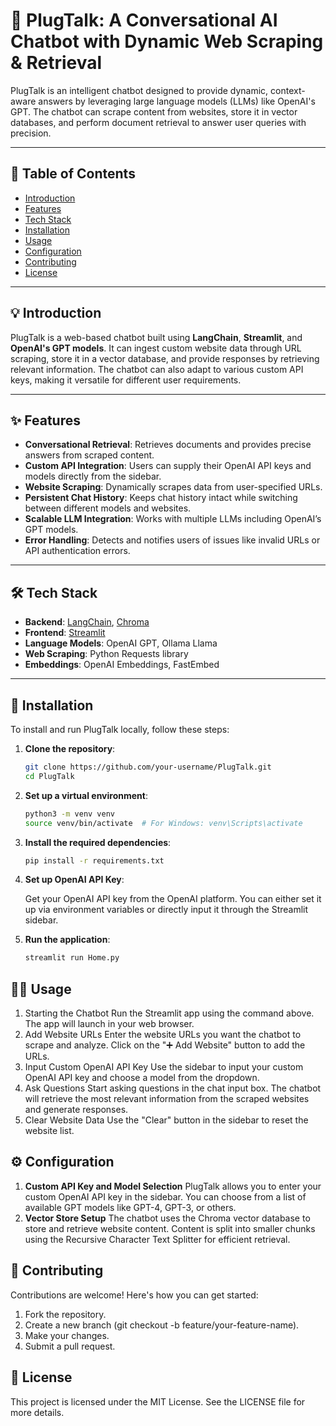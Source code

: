 # 🚀 PlugTalk: A Conversational AI Chatbot with Dynamic Web Scraping & Retrieval

PlugTalk is an intelligent chatbot designed to provide dynamic, context-aware answers by leveraging large language models (LLMs) like OpenAI's GPT. The chatbot can scrape content from websites, store it in vector databases, and perform document retrieval to answer user queries with precision.

---

## 📝 Table of Contents
- [Introduction](#introduction)
- [Features](#features)
- [Tech Stack](#tech-stack)
- [Installation](#installation)
- [Usage](#usage)
- [Configuration](#configuration)
- [Contributing](#contributing)
- [License](#license)

---

## 💡 Introduction

PlugTalk is a web-based chatbot built using **LangChain**, **Streamlit**, and **OpenAI's GPT models**. It can ingest custom website data through URL scraping, store it in a vector database, and provide responses by retrieving relevant information. The chatbot can also adapt to various custom API keys, making it versatile for different user requirements.

---

## ✨ Features

- **Conversational Retrieval**: Retrieves documents and provides precise answers from scraped content.
- **Custom API Integration**: Users can supply their OpenAI API keys and models directly from the sidebar.
- **Website Scraping**: Dynamically scrapes data from user-specified URLs.
- **Persistent Chat History**: Keeps chat history intact while switching between different models and websites.
- **Scalable LLM Integration**: Works with multiple LLMs including OpenAI’s GPT models.
- **Error Handling**: Detects and notifies users of issues like invalid URLs or API authentication errors.

---

## 🛠️ Tech Stack

- **Backend**: [LangChain](https://github.com/hwchase17/langchain), [Chroma](https://www.trychroma.com/)
- **Frontend**: [Streamlit](https://streamlit.io/)
- **Language Models**: OpenAI GPT, Ollama Llama
- **Web Scraping**: Python Requests library
- **Embeddings**: OpenAI Embeddings, FastEmbed

---

## 🚀 Installation

To install and run PlugTalk locally, follow these steps:

1. **Clone the repository**:
    
    ```bash
    git clone https://github.com/your-username/PlugTalk.git
    cd PlugTalk

2. **Set up a virtual environment**:
    
    ```bash
    python3 -m venv venv
    source venv/bin/activate  # For Windows: venv\Scripts\activate


3. **Install the required dependencies**:
    
    ```bash
    pip install -r requirements.txt

4. **Set up OpenAI API Key**:

    Get your OpenAI API key from the OpenAI platform.
    You can either set it up via environment variables or directly input it through the Streamlit sidebar.
5. **Run the application**:
    
    ```bash
    streamlit run Home.py


## 🧑‍💻 Usage

1. Starting the Chatbot
    Run the Streamlit app using the command above.
    The app will launch in your web browser.
2. Add Website URLs
    Enter the website URLs you want the chatbot to scrape and analyze.
    Click on the ":heavy_plus_sign: Add Website" button to add the URLs.
3. Input Custom OpenAI API Key
    Use the sidebar to input your custom OpenAI API key and choose a model from the dropdown.
4. Ask Questions
    Start asking questions in the chat input box.
    The chatbot will retrieve the most relevant information from the scraped websites and generate responses.
5. Clear Website Data
    Use the "Clear" button in the sidebar to reset the website list.


## ⚙️ Configuration
1. **Custom API Key and Model Selection**
PlugTalk allows you to enter your custom OpenAI API key in the sidebar.
You can choose from a list of available GPT models like GPT-4, GPT-3, or others.
2. **Vector Store Setup**
The chatbot uses the Chroma vector database to store and retrieve website content.
Content is split into smaller chunks using the Recursive Character Text Splitter for efficient retrieval.

## 🤝 Contributing
Contributions are welcome! Here's how you can get started:

1. Fork the repository.
2. Create a new branch (git checkout -b feature/your-feature-name).
3. Make your changes.
4. Submit a pull request.

## 📝 License
This project is licensed under the MIT License. See the LICENSE file for more details.


